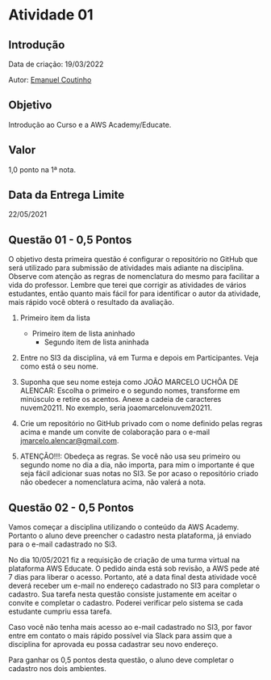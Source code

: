 # Atividade 01

## Introdução

Data de criação: 19/03/2022

Autor: [Emanuel Coutinho](https://github.com/emanuelcoutinho)

## Objetivo
Introdução ao Curso e a AWS Academy/Educate.

## Valor
1,0 ponto na 1ª nota.

## Data da Entrega Limite
22/05/2021

## Questão 01 - 0,5 Pontos
O objetivo desta primeira questão é configurar o repositório no GitHub que será utilizado para submissão de atividades mais adiante na disciplina. Observe com atenção as regras de nomenclatura do mesmo para facilitar a vida do professor. Lembre que terei que corrigir as atividades de vários estudantes, então quanto mais fácil for para identificar o autor da atividade, mais rápido você obterá o resultado da avaliação.


1. Primeiro item da lista
   - Primeiro item de lista aninhado
     - Segundo item de lista aninhada

1. Entre no SI3 da disciplina, vá em Turma e depois em Participantes. Veja como está o seu nome.
2. Suponha que seu nome esteja como JOÃO MARCELO UCHÔA DE ALENCAR:
 Escolha o primeiro e o segundo nomes, transforme em minúsculo e retire os acentos.
 Anexe a cadeia de caracteres nuvem20211.
 No exemplo, seria joaomarcelonuvem20211.
3. Crie um repositório no GitHub privado com o nome definido pelas regras acima e mande um convite de colaboração para o e-mail jmarcelo.alencar@gmail.com.
4. ATENÇÃO!!!: Obedeça as regras. Se você não usa seu primeiro ou segundo nome no dia a dia, não importa, para mim o importante é que seja fácil adicionar suas notas no SI3.
Se por acaso o repositório criado não obedecer a nomenclatura acima, não valerá a nota.

## Questão 02 - 0,5 Pontos
Vamos começar a disciplina utilizando o conteúdo da AWS Academy. Portanto o aluno deve preencher o cadastro nesta plataforma, já enviado para o e-mail cadastrado no Si3.

No dia 10/05/2021 fiz a requisição de criação de uma turma virtual na plataforma AWS Educate. O pedido ainda está sob revisão, a AWS pede até 7 dias para liberar o acesso. Portanto, até a data final desta atividade você deverá receber um e-mail no endereço cadastrado no SI3 para completar o cadastro. Sua tarefa nesta questão consiste justamente em aceitar o convite e completar o cadastro. Poderei verificar pelo sistema se cada estudante cumpriu essa tarefa.

Caso você não tenha mais acesso ao e-mail cadastrado no SI3, por favor entre em contato o mais rápido possível via Slack para assim que a disciplina for aprovada eu possa cadastrar seu novo endereço.

Para ganhar os 0,5 pontos desta questão, o aluno deve completar o cadastro nos dois ambientes.


